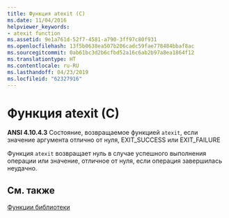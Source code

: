 ```yaml
---
title: Функция atexit (C)
ms.date: 11/04/2016
helpviewer_keywords:
- atexit function
ms.assetid: 9e1a761d-52f7-4581-a790-3ff97c80f931
ms.openlocfilehash: 13f5b0638ea507b206cadc59fae778484bbaf8ac
ms.sourcegitcommit: 0ab61bc3d2b6cfbd52a16c6ab2b97a8ea1864f12
ms.translationtype: HT
ms.contentlocale: ru-RU
ms.lasthandoff: 04/23/2019
ms.locfileid: "62327916"
---
```

# <a name="atexit-function-c"></a>Функция atexit (C)

**ANSI 4.10.4.3** Состояние, возвращаемое функцией `atexit`, если значение аргумента отлично от нуля, EXIT_SUCCESS или EXIT_FAILURE

Функция `atexit` возвращает нуль в случае успешного выполнения операции или значение, отличное от нуля, если операция завершилась неудачно.

## <a name="see-also"></a>См. также

[Функции библиотеки](../c-language/library-functions.md)
